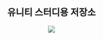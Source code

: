 <p align="center">
 <h2 align="center">유니티 스터디용 저장소</h2>
</p>

<div align="center">
	<img src="https://img.shields.io/badge/unity-E34F26?style=flat&logo=unity&logoColor=white" />
</div>












